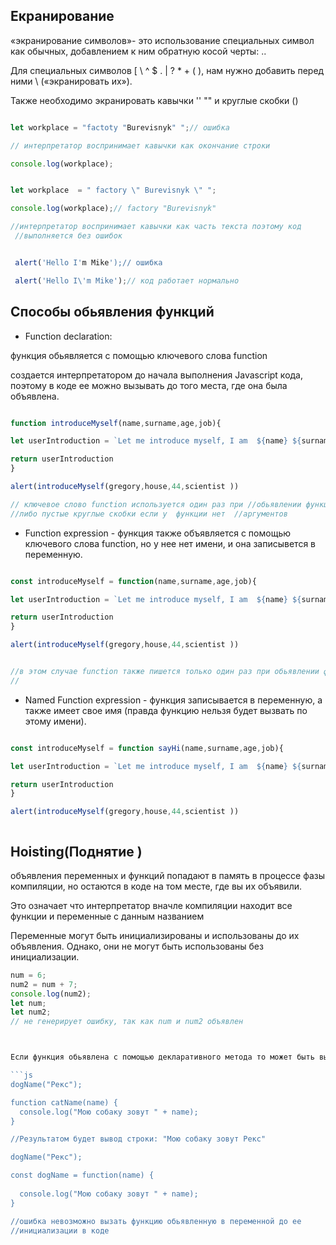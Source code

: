 ## Екранирование 

«экранирование символов»-
это использование специальных символ как обычных, добавлением  к ним обратную косой черты: \..

Для  специальных символов [ \ ^ $ . | ? * + ( ), нам нужно добавить перед ними \ («экранировать их»).

Также необходимо экранировать кавычки '' "" и круглые скобки ()

```js

let workplace = "factoty "Burevisnyk" ";// ошибка 

// интерпретатор воспринимает кавычки как окончание строки

console.log(workplace);


let workplace  = " factory \" Burevisnyk \" "; 

console.log(workplace);// factory "Burevisnyk"

//интерпретатор воспринимает кавычки как часть текста поэтому код
 //выполняется без ошибок


 alert('Hello I'm Mike');// ошибка

 alert('Hello I\'m Mike');// код работает нормально

 ```

## Cпособы обьявления функций

</hr>

- Function declaration:

функция обьявляется с помощью ключевого слова function

cоздается интерпретатором до начала выполнения Javascript кода, поэтому в коде ее можно вызывать до того места, где она была объявлена.


```js

function introduceMyself(name,surname,age,job){

let userIntroduction = `Let me introduce myself, I am  ${name} ${surname} .I am ${age} years old. My job is a ${job}`

return userIntroduction
}

alert(introduceMyself(gregory,house,44,scientist ))

// ключевое слово function используется один раз при //обьявлении функции Когда вызываем функцию пишем ее //назание и круглые скобки с задаваемыми аргументами 
//либо пустые круглые скобки если у  функции нет  //аргументов

```

- Function expression - функция также объявляется с помощью ключевого слова function, но у нее нет имени, и она записывется в переменную.


```js

const introduceMyself = function(name,surname,age,job){

let userIntroduction = `Let me introduce myself, I am  ${name} ${surname} .I am ${age} years old. My job is a ${job}`

return userIntroduction
}

alert(introduceMyself(gregory,house,44,scientist ))


//в этом случае function также пишется только один раз при обьявлении функции
// 

```

- Named Function expression - функция записывается в переменную, а также имеет свое имя (правда функцию нельзя будет вызвать по этому имени).


```js

const introduceMyself = function sayHi(name,surname,age,job){

let userIntroduction = `Let me introduce myself, I am  ${name} ${surname} .I am ${age} years old. My job is a ${job}`

return userIntroduction
}

alert(introduceMyself(gregory,house,44,scientist ))



```


## Hoisting(Поднятие )

</hr>

объявления переменных и функций попадают в память в процессе фазы компиляции, но остаются в коде на том месте, где вы их объявили.

Это означает что интерпретатор вначле компиляции находит все функции и переменные с данным названием 

Переменные могут быть инициализированы и использованы до их объявления. Однако, они не могут быть использованы без инициализации.

```js
num = 6;
num2 = num + 7;
console.log(num2);
let num;
let num2;
// не генерирует ошибку, так как num и num2 объявлен 



Eсли функция обьявлена с помощью декларативного метода то может быть вызвана в до того как она обьявлена но если функция обьявлена с использованием переменных то это выдаст ошибку потому что нельзя получить доступ к переменной до ее обьявления.

```js
dogName("Рекс");

function catName(name) {
  console.log("Мою собаку зовут " + name);
}

//Результатом будет вывод строки: "Мою собаку зовут Рекс"

dogName("Рекс");

const dogName = function(name) {
    
  console.log("Мою собаку зовут " + name);
}

//ошибка невозможно вызать функцию обьявленную в переменной до ее 
//инициализации в коде


```








